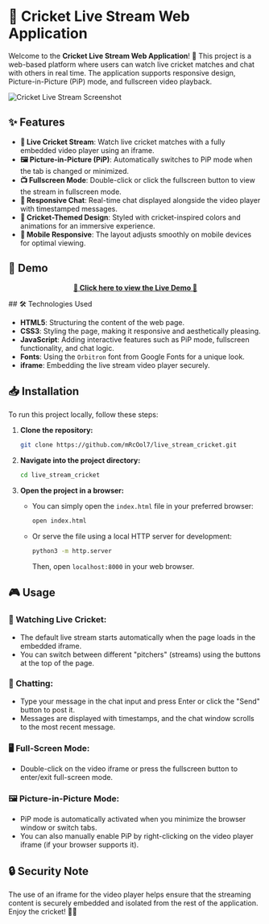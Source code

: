 # 🏏 Cricket Live Stream Web Application

Welcome to the **Cricket Live Stream Web Application**! 🎉 This project is a web-based platform where users can watch live cricket matches and chat with others in real time. The application supports responsive design, Picture-in-Picture (PiP) mode, and fullscreen video playback.

![Cricket Live Stream Screenshot](https://github.com/user-attachments/assets/69b87352-315a-451f-bf11-2f97f39f5117)

## ✨ Features

- **🎥 Live Cricket Stream**: Watch live cricket matches with a fully embedded video player using an iframe.
- **🖼️ Picture-in-Picture (PiP)**: Automatically switches to PiP mode when the tab is changed or minimized.
- **📺 Fullscreen Mode**: Double-click or click the fullscreen button to view the stream in fullscreen mode.
- **💬 Responsive Chat**: Real-time chat displayed alongside the video player with timestamped messages.
- **🏏 Cricket-Themed Design**: Styled with cricket-inspired colors and animations for an immersive experience.
- **📱 Mobile Responsive**: The layout adjusts smoothly on mobile devices for optimal viewing.

## 🚀 Demo

<div align="center">
  
**[🏏 Click here to view the Live Demo 🏏](https://cricketlive-henna.vercel.app)**

</div>
## 🛠️ Technologies Used

- **HTML5**: Structuring the content of the web page.
- **CSS3**: Styling the page, making it responsive and aesthetically pleasing.
- **JavaScript**: Adding interactive features such as PiP mode, fullscreen functionality, and chat logic.
- **Fonts**: Using the `Orbitron` font from Google Fonts for a unique look.
- **iframe**: Embedding the live stream video player securely.

## 📥 Installation

To run this project locally, follow these steps:

1. **Clone the repository:**
   ```bash
   git clone https://github.com/mRcOol7/live_stream_cricket.git
   ```

2. **Navigate into the project directory:**
   ```bash
   cd live_stream_cricket
   ```

3. **Open the project in a browser:**
   - You can simply open the `index.html` file in your preferred browser:
     ```bash
     open index.html
     ```
   - Or serve the file using a local HTTP server for development:
     ```bash
     python3 -m http.server
     ```
     Then, open `localhost:8000` in your web browser.

## 🎮 Usage

### 🏏 Watching Live Cricket:
- The default live stream starts automatically when the page loads in the embedded iframe.
- You can switch between different "pitchers" (streams) using the buttons at the top of the page.

### 💬 Chatting:
- Type your message in the chat input and press Enter or click the "Send" button to post it.
- Messages are displayed with timestamps, and the chat window scrolls to the most recent message.

### 🖥️ Full-Screen Mode:
- Double-click on the video iframe or press the fullscreen button to enter/exit full-screen mode.

### 🖼️ Picture-in-Picture Mode:
- PiP mode is automatically activated when you minimize the browser window or switch tabs.
- You can also manually enable PiP by right-clicking on the video player iframe (if your browser supports it).

## 🔒 Security Note

The use of an iframe for the video player helps ensure that the streaming content is securely embedded and isolated from the rest of the application.
Enjoy the cricket! 🏏🎉

